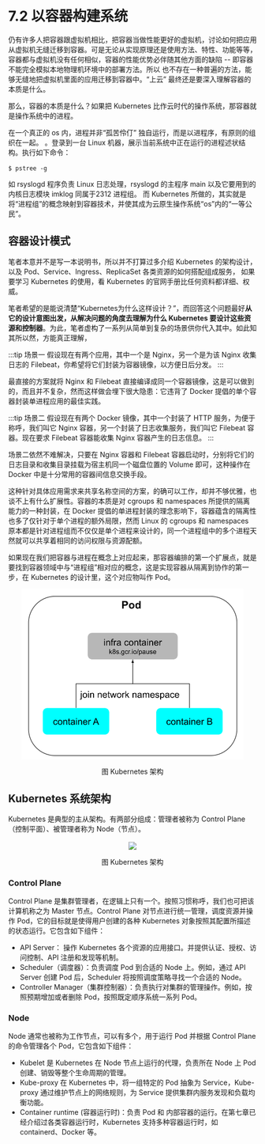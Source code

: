 # 7.2 以容器构建系统

仍有许多人把容器跟虚拟机相比，把容器当做性能更好的虚拟机，讨论如何把应用从虚拟机无缝迁移到容器。可是无论从实现原理还是使用方法、特性、功能等等，容器都与虚拟机没有任何相似，容器的性能优势必伴随其他方面的缺陷 -- 即容器不能完全模拟本地物理机环境中的部署方法。所以 也不存在一种普遍的方法，能够无缝地把虚拟机里面的应用迁移到容器中。“上云” 最终还是要深入理解容器的本质是什么。

那么，容器的本质是什么？如果把 Kubernetes 比作云时代的操作系统，那容器就是操作系统中的进程。

在一个真正的 os 内，进程并非“孤苦伶仃” 独自运行，而是以进程序，有原则的组织在一起。
。登录到一台 Linux 机器，展示当前系统中正在运行的进程述状结构。执行如下命令：

```
$ pstree -g
```

如 rsyslogd 程序负责 Linux 日志处理，rsyslogd 的主程序 main 以及它要用到的内核日志模块 imklog 同属于2312 进程组。
而 Kubernetes 所做的，其实就是将“进程组”的概念映射到容器技术，并使其成为云原生操作系统“os”内的“一等公民”。


## 容器设计模式



笔者本意并不是写一本说明书，所以并不打算过多介绍 Kubernetes 的架构设计，以及 Pod、Service、Ingress、ReplicaSet 各类资源的如何搭配组成服务，
如果要学习 Kubernetes 的使用，看 Kubernetes 的官网手册比任何资料都详细、权威。

笔者希望的是能说清楚“Kubernetes为什么这样设计？”，而回答这个问题最好**从它的设计意图出发，从解决问题的角度去理解为什么 Kubernetes 要设计这些资源和控制器**。为此，笔者虚构了一系列从简单到复杂的场景供你代入其中。如此知其所以然，方能真正理解，

:::tip 场景一
假设现在有两个应用，其中一个是 Nginx，另一个是为该 Nginx 收集日志的 Filebeat，你希望将它们封装为容器镜像，以方便日后分发。
:::

最直接的方案就将 Nginx 和 Filebeat 直接编译成同一个容器镜像，这是可以做到的，而且并不复杂，然而这样做会埋下很大隐患：它违背了 Docker 提倡的单个容器封装单进程应用的最佳实践。

:::tip 场景二
假设现在有两个 Docker 镜像，其中一个封装了 HTTP 服务，为便于称呼，我们叫它 Nginx 容器，另一个封装了日志收集服务，我们叫它 Filebeat 容器。现在要求 Filebeat 容器能收集 Nginx 容器产生的日志信息。
:::

场景二依然不难解决，只要在 Nginx 容器和 Filebeat 容器启动时，分别将它们的日志目录和收集目录挂载为宿主机同一个磁盘位置的 Volume 即可，这种操作在 Docker 中是十分常用的容器间信息交换手段。

这种针对具体应用需求来共享名称空间的方案，的确可以工作，却并不够优雅，也谈不上有什么扩展性。容器的本质是对 cgroups 和 namespaces 所提供的隔离能力的一种封装，在 Docker 提倡的单进程封装的理念影响下，容器蕴含的隔离性也多了仅针对于单个进程的额外局限，然而 Linux 的 cgroups 和 namespaces 原本都是针对进程组而不仅仅是单个进程来设计的，同一个进程组中的多个进程天然就可以共享着相同的访问权限与资源配额。

如果现在我们把容器与进程在概念上对应起来，那容器编排的第一个扩展点，就是要找到容器领域中与“进程组”相对应的概念，这是实现容器从隔离到协作的第一步，在 Kubernetes 的设计里，这个对应物叫作 Pod。


<div  align="center">
	<img src="../assets/infra-container.svg" width = "450"  align=center />
	<p>图 Kubernetes 架构</p>
</div>



## Kubernetes 系统架构

Kubernetes 是典型的主从架构。有两部分组成：管理者被称为 Control Plane（控制平面）、被管理者称为 Node（节点）。

<div  align="center">
	<img src="../assets/k8s.png" width = "650"  align=center />
	<p>图 Kubernetes 架构</p>
</div>

### Control Plane

Control Plane 是集群管理者，在逻辑上只有一个。按照习惯称呼，我们也可把该计算机称之为 Master 节点。Control Plane 对节点进行统一管理，调度资源并操作 Pod，它的目标就是使得用户创建的各种 Kubernetes 对象按照其配置所描述的状态运行。它包含如下组件：

- API Server： 操作 Kubernetes 各个资源的应用接口。并提供认证、授权、访问控制、API 注册和发现等机制。
- Scheduler（调度器）：负责调度 Pod 到合适的 Node 上。例如，通过 API Server 创建 Pod 后，Scheduler 将按照调度策略寻找一个合适的 Node。
- Controller Manager（集群控制器）：负责执行对集群的管理操作。例如，按照预期增加或者删除 Pod，按照既定顺序系统一系列 Pod。

### Node

Node 通常也被称为工作节点，可以有多个，用于运行 Pod 并根据 Control Plane 的命令管理各个 Pod，它包含如下组件：

- Kubelet 是 Kubernetes 在 Node 节点上运行的代理，负责所在 Node 上 Pod 创建、销毁等整个生命周期的管理。
- Kube-proxy 在 Kubernetes 中，将一组特定的 Pod 抽象为 Service，Kube-proxy 通过维护节点上的网络规则，为 Service 提供集群内服务发现和负载均衡功能。
- Container runtime (容器运行时)：负责 Pod 和 内部容器的运行。在第七章已经介绍过各类容器运行时，Kubernetes 支持多种容器运行时，如 containerd、Docker 等。